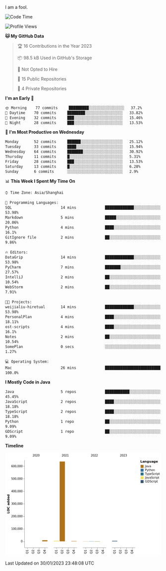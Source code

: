 I am a fool.

<!--START_SECTION:waka-->
![Code Time](http://img.shields.io/badge/Code%20Time-26%20mins-blue)

![Profile Views](http://img.shields.io/badge/Profile%20Views-120-blue)

**🐱 My GitHub Data** 

> 🏆 16 Contributions in the Year 2023
 > 
> 📦 98.5 kB Used in GitHub's Storage 
 > 
> 🚫 Not Opted to Hire
 > 
> 📜 15 Public Repositories 
 > 
> 🔑 4 Private Repositories  
 > 
**I'm an Early 🐤** 

```text
🌞 Morning    77 commits     █████████░░░░░░░░░░░░░░░░   37.2% 
🌆 Daytime    70 commits     ████████░░░░░░░░░░░░░░░░░   33.82% 
🌃 Evening    32 commits     ███░░░░░░░░░░░░░░░░░░░░░░   15.46% 
🌙 Night      28 commits     ███░░░░░░░░░░░░░░░░░░░░░░   13.53%

```
📅 **I'm Most Productive on Wednesday** 

```text
Monday       52 commits     ██████░░░░░░░░░░░░░░░░░░░   25.12% 
Tuesday      33 commits     ████░░░░░░░░░░░░░░░░░░░░░   15.94% 
Wednesday    64 commits     ███████░░░░░░░░░░░░░░░░░░   30.92% 
Thursday     11 commits     █░░░░░░░░░░░░░░░░░░░░░░░░   5.31% 
Friday       28 commits     ███░░░░░░░░░░░░░░░░░░░░░░   13.53% 
Saturday     13 commits     █░░░░░░░░░░░░░░░░░░░░░░░░   6.28% 
Sunday       6 commits      ░░░░░░░░░░░░░░░░░░░░░░░░░   2.9%

```


📊 **This Week I Spent My Time On** 

```text
⌚︎ Time Zone: Asia/Shanghai

💬 Programming Languages: 
SQL                      14 mins             █████████████░░░░░░░░░░░░   53.98% 
Markdown                 5 mins              █████░░░░░░░░░░░░░░░░░░░░   20.06% 
Python                   4 mins              ████░░░░░░░░░░░░░░░░░░░░░   16.1% 
GitIgnore file           2 mins              ██░░░░░░░░░░░░░░░░░░░░░░░   9.86%

🔥 Editors: 
DataGrip                 14 mins             █████████████░░░░░░░░░░░░   53.98% 
PyCharm                  7 mins              ███████░░░░░░░░░░░░░░░░░░   27.57% 
IntelliJ                 2 mins              ██░░░░░░░░░░░░░░░░░░░░░░░   10.54% 
WebStorm                 2 mins              ██░░░░░░░░░░░░░░░░░░░░░░░   7.91%

🐱‍💻 Projects: 
weijialiu-hiretual       14 mins             █████████████░░░░░░░░░░░░   53.98% 
PersonalPlan             4 mins              ████░░░░░░░░░░░░░░░░░░░░░   18.11% 
ost-scripts              4 mins              ████░░░░░░░░░░░░░░░░░░░░░   16.1% 
Notes                    2 mins              ██░░░░░░░░░░░░░░░░░░░░░░░   10.54% 
SomePlan                 0 secs              ░░░░░░░░░░░░░░░░░░░░░░░░░   1.27%

💻 Operating System: 
Mac                      26 mins             █████████████████████████   100.0%

```

**I Mostly Code in Java** 

```text
Java                     5 repos             ███████████░░░░░░░░░░░░░░   45.45% 
JavaScript               2 repos             ████░░░░░░░░░░░░░░░░░░░░░   18.18% 
TypeScript               2 repos             ████░░░░░░░░░░░░░░░░░░░░░   18.18% 
Python                   1 repo              ██░░░░░░░░░░░░░░░░░░░░░░░   9.09% 
GDScript                 1 repo              ██░░░░░░░░░░░░░░░░░░░░░░░   9.09%

```


**Timeline**

![Chart not found](https://raw.githubusercontent.com/VeejaLiu/VeejaLiu/master/charts/bar_graph.png) 


 Last Updated on 30/01/2023 23:48:08 UTC
<!--END_SECTION:waka-->
